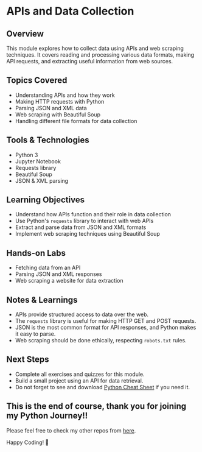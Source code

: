 # APIs and Data Collection 

## Overview
This module explores how to collect data using APIs and web scraping techniques. It covers reading and processing various data formats, making API requests, and extracting useful information from web sources.

## Topics Covered
- Understanding APIs and how they work
- Making HTTP requests with Python
- Parsing JSON and XML data
- Web scraping with Beautiful Soup
- Handling different file formats for data collection

## Tools & Technologies
- Python 3
- Jupyter Notebook
- Requests library
- Beautiful Soup
- JSON & XML parsing

## Learning Objectives
- Understand how APIs function and their role in data collection
- Use Python's `requests` library to interact with web APIs
- Extract and parse data from JSON and XML formats
- Implement web scraping techniques using Beautiful Soup

## Hands-on Labs
- Fetching data from an API
- Parsing JSON and XML responses
- Web scraping a website for data extraction

## Notes & Learnings
- APIs provide structured access to data over the web.
- The `requests` library is useful for making HTTP GET and POST requests.
- JSON is the most common format for API responses, and Python makes it easy to parse.
- Web scraping should be done ethically, respecting `robots.txt` rules.

## Next Steps
- Complete all exercises and quizzes for this module.
- Build a small project using an API for data retrieval.
- Do not forget to see and download [Python Cheat Sheet](../Python-Cheat-Sheet.pdf) if you need it.

## This is the end of course, thank you for joining my Python Journey!!

Please feel free to check my other repos from [here](https://github.com/neslihanpelinmetin?tab=repositories).

Happy Coding! 🚀
